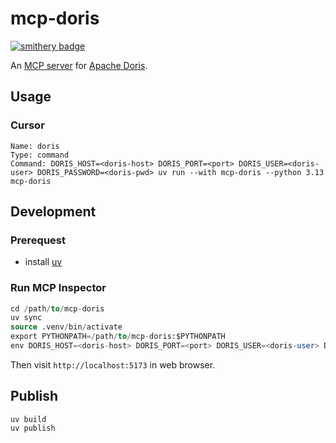 # mcp-doris
[![smithery badge](https://smithery.ai/badge/@morningman/mcp-doris)](https://smithery.ai/server/@morningman/mcp-doris)

An [MCP server](https://modelcontextprotocol.io/introduction) for [Apache Doris](https://doris.apache.org/).

## Usage

### Cursor

```
Name: doris
Type: command
Command: DORIS_HOST=<doris-host> DORIS_PORT=<port> DORIS_USER=<doris-user> DORIS_PASSWORD=<doris-pwd> uv run --with mcp-doris --python 3.13 mcp-doris
```

## Development

### Prerequest

- install [uv](https://docs.astral.sh/uv)

### Run MCP Inspector

```sql
cd /path/to/mcp-doris
uv sync
source .venv/bin/activate
export PYTHONPATH=/path/to/mcp-doris:$PYTHONPATH
env DORIS_HOST=<doris-host> DORIS_PORT=<port> DORIS_USER=<doris-user> DORIS_PASSWORD=<doris-pwd> mcp dev mcp_doris/mcp_server.py
```

Then visit `http://localhost:5173` in web browser.

## Publish

```
uv build
uv publish
```
